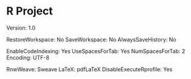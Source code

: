 # R Project

Version: 1.0

RestoreWorkspace: No
SaveWorkspace: No
AlwaysSaveHistory: No

EnableCodeIndexing: Yes
UseSpacesForTab: Yes
NumSpacesForTab: 2
Encoding: UTF-8

RnwWeave: Sweave
LaTeX: pdfLaTeX
DisableExecuteRprofile: Yes

